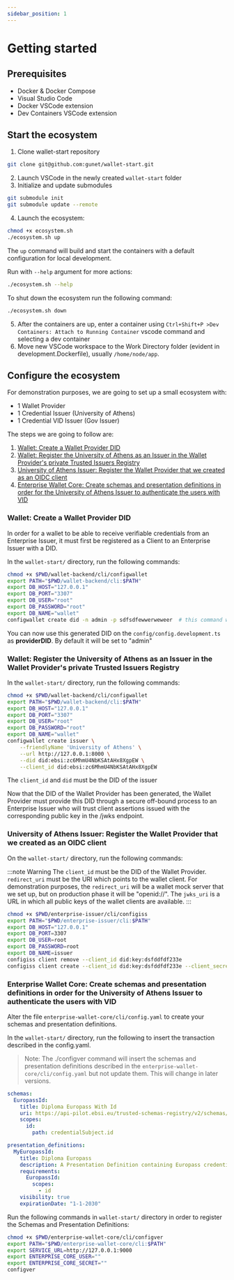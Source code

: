 ```yaml
---
sidebar_position: 1
---
```


# Getting started


## Prerequisites

- Docker & Docker Compose
- Visual Studio Code
- Docker VSCode extension
- Dev Containers VSCode extension


## Start the ecosystem

1. Clone wallet-start repository
```sh
git clone git@github.com:gunet/wallet-start.git
```
2. Launch VSCode in the newly created `wallet-start` folder
3. Initialize and update submodules

```sh
git submodule init
git submodule update --remote
```
4. Launch the ecosystem:

```sh
chmod +x ecosystem.sh
./ecosystem.sh up
```


The `up` command will build and start the containers with a default configuration for local development.


Run with `--help` argument for more actions:
```sh
./ecosystem.sh --help
```

To shut down the ecosystem run the following command:

```sh
./ecosystem.sh down
```

5. After the containers are up, enter a container using `Ctrl+Shift+P >Dev Containers: Attach to Running Container` vscode command and selecting a dev container
6. Move new VSCode workspace to the Work Directory folder (evident in development.Dockerfile), usually `/home/node/app`.



## Configure the ecosystem

For demonstration purposes, we are going to set up a small ecosystem with:
- 1 Wallet Provider
- 1 Credential Issuer (University of Athens)
- 1 Credential VID Issuer (Gov Issuer)

The steps we are going to follow are:

1. [Wallet: Create a Wallet Provider DID](#create-a-wallet-provider-did)
2. [Wallet: Register the University of Athens as an Issuer in the Wallet Provider's private Trusted Issuers Registry](#wallet-register-the-university-of-athens-as-an-issuer-in-the-wallet-providers-private-trusted-issuers-registry)
3. [University of Athens Issuer: Register the Wallet Provider that we created as an OIDC client](#university-of-athens-issuer-register-the-wallet-provider-that-we-created-as-an-oidc-client)
4. [Enterprise Wallet Core: Create schemas and presentation definitions in order for the University of Athens Issuer to authenticate the users with VID](#enterprise-wallet-core-create-schemas-and-presentation-definitions-in-order-for-the-university-of-athens-issuer-to-authenticate-the-users-with-vid)

### Wallet: Create a Wallet Provider DID

In order for a wallet to be able to receive verifiable credentials from an Enterprise Issuer, it must first be registered
as a Client to an Enterprise Issuer with a DID.

In the `wallet-start/` directory, run the following commands:
```sh
chmod +x $PWD/wallet-backend/cli/configwallet
export PATH="$PWD/wallet-backend/cli:$PATH"
export DB_HOST="127.0.0.1"
export DB_PORT="3307"
export DB_USER="root"
export DB_PASSWORD="root"
export DB_NAME="wallet"
configwallet create did -n admin -p sdfsdfewwerweweer  # this command will generate a key-pair and the JWK will be exposed in the /jwks endpoint.
```

You can now use this generated DID on the `config/config.development.ts` as **providerDID**. By default it will be set to "admin"



### Wallet: Register the University of Athens as an Issuer in the Wallet Provider's private Trusted Issuers Registry

In the `wallet-start/` directory, run the following commands:

```sh
chmod +x $PWD/wallet-backend/cli/configwallet
export PATH="$PWD/wallet-backend/cli:$PATH"
export DB_HOST="127.0.0.1"
export DB_PORT="3307"
export DB_USER="root"
export DB_PASSWORD="root"
export DB_NAME="wallet"
configwallet create issuer \
	--friendlyName 'University of Athens' \
	--url http://127.0.0.1:8000 \
	--did did:ebsi:zc6MhmU4NbKSAtAHx8XgpEW \
	--client_id did:ebsi:zc6MhmU4NbKSAtAHx8XgpEW
```


The `client_id` and `did` must be the DID of the issuer

Now that the DID of the Wallet Provider has been generated, the Wallet Provider must provide this DID through a secure off-bound process to an Enterprise Issuer who will trust client assertions issued with the corresponding public key in the /jwks endpoint.

### University of Athens Issuer: Register the Wallet Provider that we created as an OIDC client

On the `wallet-start/` directory, run the following commands:


:::note Warning
The `client_id` must be the DID of the Wallet Provider. `redirect_uri` must be the URI which points to the wallet client. For demonstration purposes,
the `redirect_uri` will be a wallet mock server that we set up, but on production phase it will be "openid://". The `jwks_uri` is a URL in which all public keys of the wallet clients are available.
:::

```sh
chmod +x $PWD/enterprise-issuer/cli/configiss
export PATH="$PWD/enterprise-issuer/cli:$PATH"
export DB_HOST="127.0.0.1"
export DB_PORT=3307
export DB_USER=root
export DB_PASSWORD=root
export DB_NAME=issuer
configiss client remove --client_id did:key:dsfddfdf233e
configiss client create --client_id did:key:dsfddfdf233e --client_secret wallet-secret --redirect_uri http://127.0.0.1:7777 --jwks_uri http://127.0.0.1:8002/jwks
```


### Enterprise Wallet Core: Create schemas and presentation definitions in order for the University of Athens Issuer to authenticate the users with VID

Alter the file `enterprise-wallet-core/cli/config.yaml` to create your schemas and presentation definitions.

In the `wallet-start/` directory, run the following to insert the transaction described in the config.yaml.

> Note: The ./configver command will insert the schemas and presentation definitions described in the `enterprise-wallet-core/cli/config.yaml` but not update them. This will change in later versions.


```yaml title=enterprise-wallet-core/cli/config.yaml
schemas:
  EuropassId:
    title: Diploma Europass With Id
    uri: https://api-pilot.ebsi.eu/trusted-schemas-registry/v2/schemas/0x4dd3926cd92bb3cb64fa6c837539ed31fc30dd38a11266a91678efa7268cde09
    scopes:
      id:
        path: credentialSubject.id

presentation_definitions:
  MyEuropassId:
    title: Diploma Europass
    description: A Presentation Definition containing Europass credentials
    requirements:
      EuropassId:
        scopes:
          - id
    visibility: true
    expirationDate: "1-1-2030"
```

Run the following commands in `wallet-start/` directory in order to register the Schemas and Presentation Definitions:

```sh
chmod +x $PWD/enterprise-wallet-core/cli/configver
export PATH="$PWD/enterprise-wallet-core/cli:$PATH"
export SERVICE_URL=http://127.0.0.1:9000
export ENTERPRISE_CORE_USER=""
export ENTERPRISE_CORE_SECRET=""
configver
```
